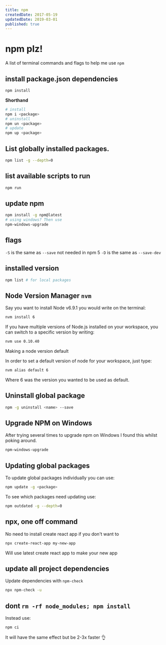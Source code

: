 ```yaml
---
title: npm
createdDate: 2017-05-19
updatedDate: 2019-03-01
published: true
---
```


# npm plz!

A list of terminal commands and flags to help me use `npm`

## install package.json dependencies

```sh
npm install
```

**Shorthand**

```sh
# install
npm i <package>
# uninstall
npm un <package>
# update
npm up <package>
```

## List globally installed packages.

```sh
npm list -g --depth=0
```

## list available scripts to run

```sh
npm run
```

## update npm

```sh
npm install -g npm@latest
# using windows? Then use
npm-windows-upgrade
```

## flags

`-S` is the same as `--save` not needed in npm 5 `-D` is the same as
`--save-dev`

## installed version

```sh
npm list # for local packages
```

## Node Version Manager `nvm`

Say you want to install Node v6.9.1 you would write on the terminal:

```sh
nvm install 6
```

If you have multiple versions of Node.js installed on your workspace,
you can switch to a specific version by writing:

```sh
nvm use 0.10.40
```

Making a node version default

In order to set a default version of node for your workspace, just
type:

```sh
nvm alias default 6
```

Where 6 was the version you wanted to be used as default.

## Uninstall global package

```sh
npm -g uninstall <name> --save
```

## Upgrade NPM on Windows

After trying several times to upgrade npm on Windows I found this
whilst poking around.

```sh
npm-windows-upgrade
```

## Updating global packages

To update global packages individually you can use:

```sh
npm update -g <package>
```

To see which packages need updating use:

```sh
npm outdated -g --depth=0
```

## npx, one off command

No need to install create react app if you don't want to

```sh
npx create-react-app my-new-app
```

Will use latest create react app to make your new app

## update all project dependencies

Update dependencies with `npm-check`

```bash
npx npm-check -u
```

## dont `rm -rf node_modules; npm install`

Instead use:

```bash
npm ci
```

It will have the same effect but be 2-3x faster 👌
